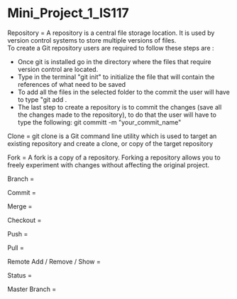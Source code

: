 # Mini_Project_1_IS117

Repository = A repository is a central file storage location. It is used by version control systems to store multiple versions of files.
<br>To create a Git repository users are required to follow these steps are :<br>
- Once git is installed go in the directory where the files that require version control are located.<br>
- Type in the terminal "git init" to initialize the file that will contain the references of what need to be saved <br>
- To add all the files in the selected folder to the commit the user will have to type "git add .<br>
- The last step to create a repository is to commit the changes (save all the changes made to the repository), to do that the user will have to type the following: git committ -m "your_commit_name" <br>


Clone = git clone is a Git command line utility which is used to target an existing repository and create a clone, or copy of the target repository

Fork = A fork is a copy of a repository. Forking a repository allows you to freely experiment with changes without affecting the original project. <br>

Branch = 

Commit =

Merge = 

Checkout = 

Push = 

Pull = 

Remote Add / Remove / Show = 

Status = 

Master Branch = 
